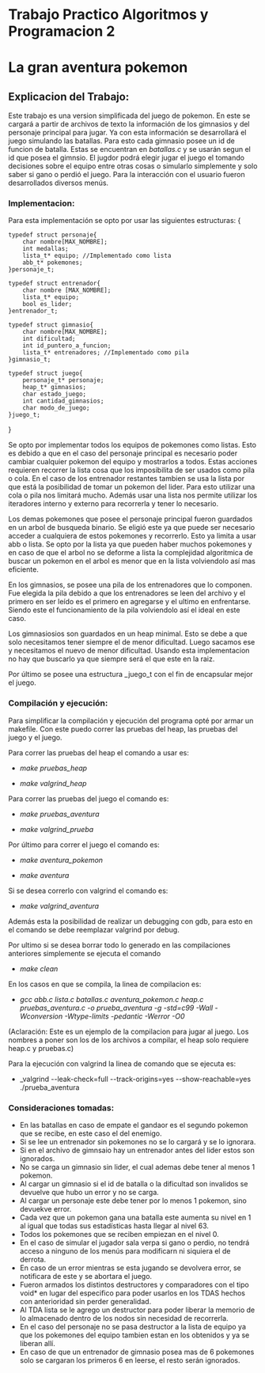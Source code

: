 # Trabajo Practico Algoritmos y Programacion 2
# La gran aventura pokemon
## Explicacion del Trabajo:

Este trabajo es una version simplificada del juego de pokemon. En este se cargará a partir de archivos de texto la información de los gimnasios y del personaje principal para jugar. Ya con esta información se desarrollará el juego simulando las batallas. Para esto cada gimnasio posee un id de funcion de batalla. Estas se encuentran en _batallas.c_ y se usarán segun el id que posea el gimnsio. El jugdor podrá elegir jugar el juego el tomando decisiones sobre el equipo entre otras cosas o simularlo simplemente y solo saber si gano o perdió el juego. Para la interacción con el usuario fueron desarrollados diversos menús.
### Implementacion:

Para esta implementación se opto por usar las siguientes estructuras:
{
    
    typedef struct personaje{
        char nombre[MAX_NOMBRE];
        int medallas;
        lista_t* equipo; //Implementado como lista
        abb_t* pokemones;
    }personaje_t;

    typedef struct entrenador{
        char nombre [MAX_NOMBRE];
        lista_t* equipo;
        bool es_lider;
    }entrenador_t;

    typedef struct gimnasio{
        char nombre[MAX_NOMBRE];
        int dificultad;
        int id_puntero_a_funcion;
        lista_t* entrenadores; //Implementado como pila
    }gimnasio_t;

    typedef struct juego{
        personaje_t* personaje;
        heap_t* gimnasios;
        char estado_juego;
        int cantidad_gimnasios;
        char modo_de_juego; 
    }juego_t;
}


Se opto por implementar todos los equipos de pokemones como listas. Esto es debido a que en el caso del personaje principal es necesario poder cambiar cualquier pokemon del equipo y mostrarlos a todos. Estas acciones requieren recorrer la lista cosa que los imposibilita de ser usados como pila o cola.
En el caso de los entrenador restantes tambien se usa la lista por que está la posibilidad de tomar un pokemon del lider. Para esto utilizar una cola o pila nos limitará mucho. Además usar una lista nos permite utilizar los iteradores interno y externo para recorrerla y tener lo necesario.

Los demas pokemones que posee el personaje principal fueron guardados en un arbol de busqueda binario. Se eligió este ya que puede ser necesario acceder a cualquiera de estos pokemones y recorrerlo. Esto ya limita a usar abb o lista. Se opto por la lista ya que pueden haber muchos pokemones y en caso de que el arbol no se deforme a lista la complejidad algoritmica de buscar un pokemon en el arbol es menor que en la lista volviendolo así mas eficiente.

En los gimnasios, se posee una pila de los entrenadores que lo componen. Fue elegida la pila debido a que los entrenadores se leen del archivo y el primero en ser leído es el primero en agregarse y el ultimo en enfrentarse. Siendo este el funcionamiento de la pila volviendolo así el ideal en este caso.

Los gimnasiosios son guardados en un heap minimal. Esto se debe a que solo necesitamos tener siempre el de menor dificultad. Luego sacamos ese y necesitamos el nuevo de menor dificultad. Usando esta implementacion no hay que buscarlo ya que siempre será el que este en la raiz.

Por último se posee una estructura _juego_t con el fin de encapsular mejor el juego.

### Compilación y ejecución:
Para simplificar la compilación y ejecución del programa opté por armar un makefile. Con este puedo correr las pruebas del heap, las pruebas del juego y el juego.

Para correr las pruebas del heap el comando a usar es:

- _make pruebas_heap_

- _make valgrind_heap_

Para correr las pruebas del juego el comando es:

- _make pruebas_aventura_

- _make valgrind_prueba_

Por último para correr el juego el comando es:

- _make aventura_pokemon_

- _make aventura_

Si se desea correrlo con valgrind el comando es:

- _make valgrind_aventura_

Además esta la posibilidad de realizar un debugging con gdb, para esto en el comando se debe reemplazar valgrind por debug.

Por ultimo si se desea borrar todo lo generado en las compilaciones anteriores simplemente se ejecuta el comando

- _make clean_

En los casos en que se compila, la linea de compilacion es:

- _gcc abb.c lista.c batallas.c aventura_pokemon.c heap.c pruebas_aventura.c  -o prueba_aventura -g -std=c99 -Wall -Wconversion -Wtype-limits -pedantic -Werror -O0_

(Aclaración: Este es un ejemplo de la compilacion para jugar al juego. Los nombres a poner son los de los archivos a compilar, el heap solo requiere heap.c y pruebas.c)

Para la ejecución con valgrind la linea de comando que se ejecuta es:

- _valgrind --leak-check=full --track-origins=yes --show-reachable=yes ./prueba_aventura

### Consideraciones tomadas:
- En las batallas en caso de empate el gandaor es el segundo pokemon que se recibe, en este caso el del enemigo.
- Si se lee un entrenador sin pokemones no se lo cargará y se lo ignorara.
- Si en el archivo de gimnsaio hay un entrenador antes del lider estos son ignorados.
- No se carga un gimnasio sin lider, el cual ademas debe tener al menos 1 pokemon.
- Al cargar un gimnasio si el id de batalla o la dificultad son invalidos se devuelve que hubo un error y no se carga.
- Al cargar un personaje este debe tener por lo menos 1 pokemon, sino devuekve error.
- Cada vez que un pokemon gana una batalla este aumenta su nivel en 1 al igual que todas sus estadísticas hasta llegar al nivel 63.
- Todos los pokemones que se reciben empiezan en el nivel 0.
- En el caso de simular el jugador sala verpa si gano o perdio, no tendrá acceso a ninguno de los menús para modificarn ni siquiera el de derrota.
- En caso de un error mientras se esta jugando se devolvera error, se notificara de este y se abortara el juego.
- Fueron armados los distintos destructores y comparadores con el tipo void* en lugar del especifico para poder usarlos en los TDAS hechos con anterioridad sin perder generalidad.
- Al TDA lista se le agrego un destructor para poder liberar la memorio de lo almacenado dentro de los nodos sin necesidad de recorrerla.
- En el caso del personaje no se pasa destructor a la lista de equipo ya que los pokemones del equipo tambien estan en los obtenidos y ya se liberan allí.
- En caso de que un entrenador de gimnasio posea mas de 6 pokemones solo se cargaran los primeros 6 en leerse, el resto serán ignorados.
